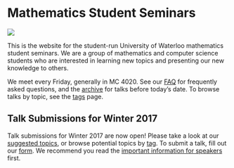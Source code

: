 # Mathematics Student Seminars

![](/seminar/seminar.png)

This is the website for the student-run University of Waterloo mathematics
student seminars. We are a group of mathematics and computer science students
who are interested in learning new topics and presenting our new knowledge to
others.

We meet every Friday, generally in MC 4020. See our [FAQ](/seminar/faq) for
frequently asked questions, and the [archive](/seminar/archive) for talks
before today’s date. To browse talks by topic, see the [tags](/seminar/tags)
page.

## Talk Submissions for Winter 2017

Talk submissions for Winter 2017 are now open! Please take a look at our
[suggested topics](/seminar/potential-topics), or browse potential topics by
[tag](/seminar/tags). To submit a talk, fill out our
[form](/seminar/potential-topics/#request). We recommend you read the
[important information for speakers](/seminar/important-information) first.
